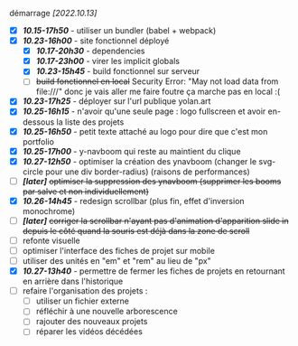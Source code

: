 démarrage *[2022.10.13]*
- [X] ***10.15-17h50*** - utiliser un bundler (babel + webpack)
- [X] ***10.23-16h00*** - site fonctionnel déployé
  - [X] ***10.17-20h30*** - dependencies
  - [X] ***10.17-23h00*** - virer les implicit globals
  - [X] ***10.23-15h45*** - build fonctionnel sur serveur
  - [ ] ~~build fonctionnel en local~~ Security Error: "May not load data from file:///" donc je vais aller me faire foutre ça marche pas en local :(
- [X] ***10.23-17h25*** - déployer sur l'url publique yolan.art
- [X] ***10.25-16h15*** - n'avoir qu'une seule page : logo fullscreen et avoir en-dessous la liste des projets
- [X] ***10.25-16h50*** - petit texte attaché au logo pour dire que c'est mon portfolio
- [X] ***10.25-17h00*** - y-navboom qui reste au maintient du clique
- [X] ***10.27-12h50*** - optimiser la création des ynavboom (changer le svg-circle pour une div border-radius) (raisons de performances)
- [ ] ***[later]*** ~~optimiser la suppression des ynavboom (supprimer les booms par salve et non individuellement)~~
- [X] ***10.26-14h45*** - redesign scrollbar (plus fin, effet d'inversion monochrome)
- [ ] ***[later]*** ~~corriger la scrollbar n'ayant pas d'animation d'apparition slide in depuis le côté quand la souris est déjà dans la zone de scroll~~
- [ ] refonte visuelle
- [ ] optimiser l'interface des fiches de projet sur mobile
- [ ] utiliser des unités en "em" et "rem" au lieu de "px"
- [X] ***10.27-13h40*** - permettre de fermer les fiches de projets en retournant en arrière dans l'historique
- [ ] refaire l'organisation des projets :
  - [ ] utiliser un fichier externe
  - [ ] réfléchir à une nouvelle arborescence
  - [ ] rajouter des nouveaux projets
  - [ ] réparer les vidéos décédées
